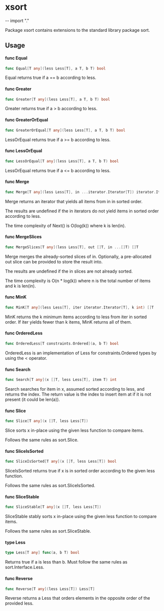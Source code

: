 # xsort
--
    import "."

Package xsort contains extensions to the standard library package sort.

## Usage

#### func  Equal

```go
func Equal[T any](less Less[T], a T, b T) bool
```
Equal returns true if a == b according to less.

#### func  Greater

```go
func Greater[T any](less Less[T], a T, b T) bool
```
Greater returns true if a > b according to less.

#### func  GreaterOrEqual

```go
func GreaterOrEqual[T any](less Less[T], a T, b T) bool
```
LessOrEqual returns true if a >= b according to less.

#### func  LessOrEqual

```go
func LessOrEqual[T any](less Less[T], a T, b T) bool
```
LessOrEqual returns true if a <= b according to less.

#### func  Merge

```go
func Merge[T any](less Less[T], in ...iterator.Iterator[T]) iterator.Iterator[T]
```
Merge returns an iterator that yields all items from in in sorted order.

The results are undefined if the in iterators do not yield items in sorted order
according to less.

The time complexity of Next() is O(log(k)) where k is len(in).

#### func  MergeSlices

```go
func MergeSlices[T any](less Less[T], out []T, in ...[]T) []T
```
Merge merges the already-sorted slices of in. Optionally, a pre-allocated out
slice can be provided to store the result into.

The results are undefined if the in slices are not already sorted.

The time complexity is O(n * log(k)) where n is the total number of items and k
is len(in).

#### func  MinK

```go
func MinK[T any](less Less[T], iter iterator.Iterator[T], k int) []T
```
MinK returns the k minimum items according to less from iter in sorted order. If
iter yields fewer than k items, MinK returns all of them.

#### func  OrderedLess

```go
func OrderedLess[T constraints.Ordered](a, b T) bool
```
OrderedLess is an implementation of Less for constraints.Ordered types by using
the < operator.

#### func  Search

```go
func Search[T any](x []T, less Less[T], item T) int
```
Search searches for item in x, assumed sorted according to less, and returns the
index. The return value is the index to insert item at if it is not present (it
could be len(a)).

#### func  Slice

```go
func Slice[T any](x []T, less Less[T])
```
Slice sorts x in-place using the given less function to compare items.

Follows the same rules as sort.Slice.

#### func  SliceIsSorted

```go
func SliceIsSorted[T any](x []T, less Less[T]) bool
```
SliceIsSorted returns true if x is in sorted order according to the given less
function.

Follows the same rules as sort.SliceIsSorted.

#### func  SliceStable

```go
func SliceStable[T any](x []T, less Less[T])
```
SliceStable stably sorts x in-place using the given less function to compare
items.

Follows the same rules as sort.SliceStable.

#### type Less

```go
type Less[T any] func(a, b T) bool
```

Returns true if a is less than b. Must follow the same rules as
sort.Interface.Less.

#### func  Reverse

```go
func Reverse[T any](less Less[T]) Less[T]
```
Reverse returns a Less that orders elements in the opposite order of the
provided less.
